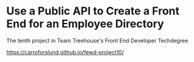 # Use a Public API to Create a Front End for an Employee Directory

The tenth project in Team Treehouse's Front End Developer Techdegree

https://carroforslund.github.io/fewd-project10/
